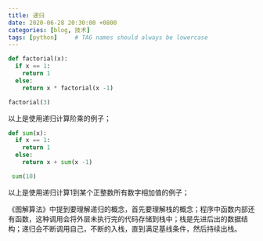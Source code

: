 ```yaml
---
title: 递归
date: 2020-06-28 20:30:00 +0800
categories: [blog, 技术]
tags: [python]     # TAG names should always be lowercase
---
```


```python
def factorial(x):
  if x == 1:
    return 1
  else:
    return x * factorial(x -1)

factorial(3)
```

以上是使用递归计算阶乘的例子；



```python
def sum(x):
  if x == 1:
    return 1
  else:
    return x + sum(x -1)

 sum(10)
```



以上是使用递归计算1到某个正整数所有数字相加值的例子；

《图解算法》中提到要理解递归的概念，首先要理解栈的概念；程序中函数内部还有函数，这种调用会将外层未执行完的代码存储到栈中；栈是先进后出的数据结构；递归会不断调用自己，不断的入栈，直到满足基线条件，然后持续出栈。